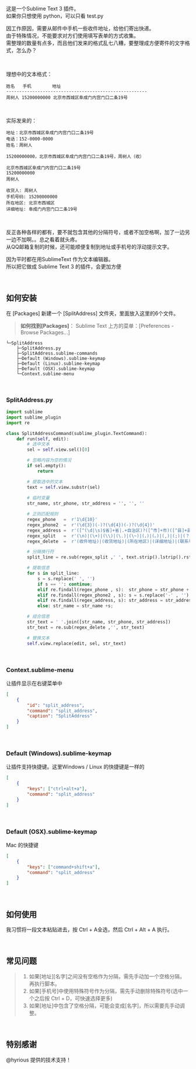 这是一个Sublime Text 3 插件。    
如果你只想使用 python，可以只看 test.py

因工作原因，需要从邮件中手机一些收件地址，给他们寄出快递。    
由于特殊情况，不能要求对方们使用填写表单的方式收集。    
需整理的数量有点多，而且他们发来的格式乱七八糟，要整理成方便寄件的文字格式，怎么办？  
  
<br>

理想中的文本格式：  

```
姓名   手机        地址
------------------------------------------------------
周树人 15200000000 北京市西城区阜成门内宫门口二条19号
```

<br>  

实际发来的：  

```
地址：北京市西城区阜成门内宫门口二条19号
电话：152-0000-0000
姓名：周树人
```


```
15200000000，北京市西城区阜成门内宫门口二条19号，周树人（收）
```


```
北京市西城区阜成门内宫门口二条19号
15200000000 
周树人
```


```
收货人: 周树人
手机号码: 15200000000
所在地区: 北京市西城区
详细地址: 阜成门内宫门口二条19号
```

<br>

反正各种各样的都有，要不就包含其他的分隔符号，或者不加空格啊，加了一边另一边不加啊。。总之看着就头疼。  
从QQ邮箱复制的时候，还可能顺便复制到地址或手机号的浮动提示文字。  


因为平时都在用SublimeText 作为文本编辑器。  
所以把它做成 Sublime Text 3 的插件，会更加方便

<br>

## 如何安装

在 [Packages] 新建一个 [SplitAddress] 文件夹，里面放入这里的6个文件。

> **如何找到[Packages]**： Sublime Text 上方的菜单：[Preferences - Browse Packages...]

```
└─SplitAddress
    ├─SplitAddress.py
    ├─SplitAddress.sublime-commands
    ├─Default (Windows).sublime-keymap
    ├─Default (Linux).sublime-keymap
    ├─Default (OSX).sublime-keymap
    └─Context.sublime-menu
```

<br>

### SplitAddress.py

```python
import sublime
import sublime_plugin
import re

class SplitAddressCommand(sublime_plugin.TextCommand):
    def run(self, edit):
        # 选中文本
        sel = self.view.sel()[0]

        # 忽略内容为空的情况
        if sel.empty(): 
            return

        # 提取选中的文本
        text = self.view.substr(sel)
 
        # 临时变量
        str_name, str_phone, str_address = '', '', ''

        # 正则匹配规则
        regex_phone   =  r'1\d{10}'
        regex_phone2  =  r'(\d{3})(-)?(\d{4})(-)?(\d{4})'
        regex_address =  r'([^(\d|\s)$省]+省|.+自治区)?([^市]+市)([^县]+县|.+区)?(.*)'
        regex_split   =  r'(\n)|(\+)|(\\)|(\.)|(\~)|(，)|(。)|(,)|(;)|(？)|(：)|(:)|(\?)'
        regex_delete  =  r'(收件地址)|(收货地址)|(所在地区)|(详细地址)|(联系号码)|(手机号码)|(联系电话)|(手机号)|(收货人)|(收件人)|(（收）)|(号码)|(手机)|(名字)|(地址)|(电话)|(姓名)|(可能是电话号码，是否拨号?)|(在地图中查看)'

        # 分隔换行符
        split_line = re.sub(regex_split ,' ', text.strip().lstrip().rstrip()).split()

        # 提取信息
        for s in split_line: 
            s = s.replace(' ', '')
            if s == '': continue;
            elif re.findall(regex_phone , s):  str_phone = str_phone + s;
            elif re.findall(regex_phone2 , s): s = s.replace('-' , ''); str_phone = str_phone + s;
            elif re.findall(regex_address, s): str_address = str_address + s;
            else: str_name = str_name +s;

        # 组合信息
        str_text = ' '.join([str_name, str_phone, str_address])
        str_text = re.sub(regex_delete ,'', str_text)

        # 替换文本
        self.view.replace(edit, sel, str_text)
```

<br>

### Context.sublime-menu
让插件显示在右键菜单中

```json
[
    {
        "id": "split_address",
        "command": "split_address",
        "caption": "SplitAddress"
    }
]
```

<br>

### Default (Windows).sublime-keymap
让插件支持快捷键。这里Windows / Linux 的快捷键是一样的

```json
[
    {
        "keys": ["ctrl+alt+a"], 
        "command": "split_address" 
    }
]
```

<br>

### Default (OSX).sublime-keymap
Mac 的快捷键

```json
[
    {
        "keys": ["command+shift+a"], 
        "command": "split_address" 
    }
]
```

<br>

## 如何使用

我习惯将一段文本粘贴进去，按 Ctrl + A全选，然后 Ctrl + Alt + A 执行。

<br>


## 常见问题

> 1. 如果[地址][名字]之间没有空格作为分隔，需先手动加一个空格分隔，再执行脚本。  
> 2. 如果[手机号]中使用特殊符号作为分隔，需先手动删除特殊符号(选中一个之后按 Ctrl + D，可快速选择更多)  
> 3. 如果[地址]中包含了空格分隔，可能会变成[名字]，所以需要先手动调整。  

<br>

## 特别感谢

@hyrious 提供的技术支持！

<br><br>
